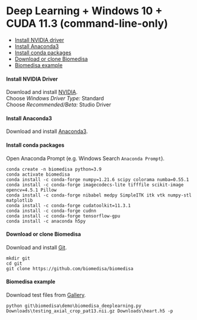 # Deep Learning + Windows 10 + CUDA 11.3 (command-line-only)

- [Install NVIDIA driver](#install-nvidia-driver)
- [Install Anaconda3](#install-anaconda3)
- [Install conda packages](#install-conda-packages)
- [Download or clone Biomedisa](#download-or-clone-biomedisa)
- [Biomedisa example](#biomedisa-example)


#### Install NVIDIA Driver
Download and install [NVIDIA](https://www.nvidia.com/Download/Find.aspx?lang=en-us).  
Choose *Windows Driver Type:* Standard  
Choose *Recommended/Beta:* Studio Driver


#### Install Anaconda3
Download and install [Anaconda3](https://www.anaconda.com/products/individual#windows).


#### Install conda packages
Open Anaconda Prompt (e.g. Windows Search `Anaconda Prompt`).
```
conda create -n biomedisa python=3.9
conda activate biomedisa
conda install -c conda-forge numpy=1.21.6 scipy colorama numba=0.55.1
conda install -c conda-forge imagecodecs-lite tifffile scikit-image opencv=4.5.1 Pillow
conda install -c conda-forge nibabel medpy SimpleITK itk vtk numpy-stl matplotlib
conda install -c conda-forge cudatoolkit=11.3.1
conda install -c conda-forge cudnn
conda install -c conda-forge tensorflow-gpu
conda install -c anaconda h5py
```

#### Download or clone Biomedisa
Download and install [Git](https://github.com/git-for-windows/git/releases/download/v2.28.0.windows.1/Git-2.28.0-64-bit.exe).
```
mkdir git
cd git
git clone https://github.com/biomedisa/biomedisa
```

#### Biomedisa example
Download test files from [Gallery](https://biomedisa.de/gallery/).
```
python git\biomedisa\demo\biomedisa_deeplearning.py Downloads\testing_axial_crop_pat13.nii.gz Downloads\heart.h5 -p
```

